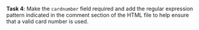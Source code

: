 **Task 4**: Make the `cardnumber` field required and add the regular expression pattern indicated in the comment section of the HTML file to help ensure that a valid card number is used.
